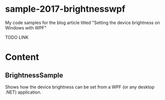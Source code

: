 # sample-2017-brightnesswpf
My code samples for the blog article titled "Setting the device brightness on Windows with WPF"

TODO LINK

# Content

## BrightnessSample

Shows how the device brightness can be set from a WPF (or any desktop .NET) application.